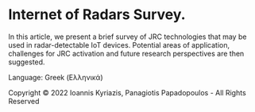 # Internet of Radars Survey.

In this article, we present a brief survey of JRC technologies that may be used in radar-detectable IoT devices. Potential areas of application, challenges for JRC activation and future research perspectives are then suggested.

Language: Greek (Ελληνικά)

Copyright © 2022 Ioannis Kyriazis, Panagiotis Papadopoulos - All Rights Reserved
